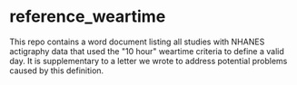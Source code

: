 # reference_weartime
This repo contains a word document listing all studies with NHANES actigraphy data that used the "10 hour" weartime criteria to define a valid day. It is supplementary to a letter we wrote to address potential problems caused by this definition.